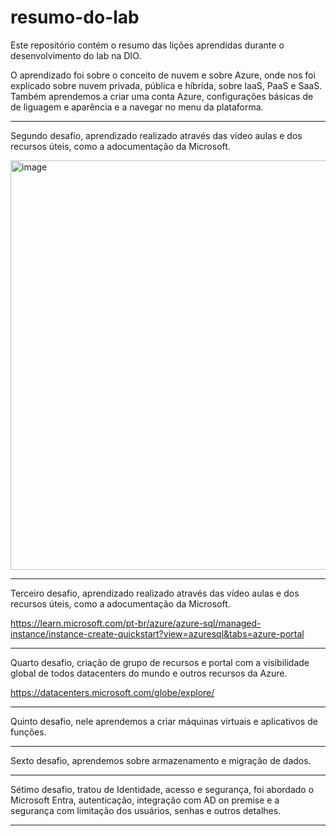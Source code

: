 # resumo-do-lab
Este repositório contém o resumo das lições aprendidas durante o desenvolvimento do lab na DIO.

O aprendizado foi sobre o conceito de nuvem e sobre Azure, onde nos foi explicado sobre nuvem privada, pública e híbrida, sobre IaaS, PaaS e SaaS. Também aprendemos a criar uma conta Azure, configurações básicas de de liguagem e aparência e a navegar no menu da plataforma.

-----

Segundo desafio, aprendizado realizado através das vídeo aulas e dos recursos úteis, como a adocumentação da Microsoft.

[<img width="885" height="655" alt="image" src="https://github.com/user-attachments/assets/cc1506fb-6289-4c64-8a48-f9e60678006d" />
](https://learn.microsoft.com/pt-br/azure/virtual-machines/windows/quick-create-portal)

-----

Terceiro desafio, aprendizado realizado através das vídeo aulas e dos recursos úteis, como a adocumentação da Microsoft.

https://learn.microsoft.com/pt-br/azure/azure-sql/managed-instance/instance-create-quickstart?view=azuresql&tabs=azure-portal

-----

Quarto desafio, criação de grupo de recursos e portal com a visibilidade global de todos datacenters do mundo e outros recursos da Azure.

https://datacenters.microsoft.com/globe/explore/

-----

Quinto desafio, nele aprendemos a criar máquinas virtuais e aplicativos de funções.

-----

Sexto desafio, aprendemos sobre armazenamento e migração de dados.

-----

Sétimo desafio, tratou de Identidade, acesso e segurança, foi abordado o Microsoft Entra, autenticação, integração com AD on premise e a segurança com limitação dos usuários, senhas e outros detalhes.

-----
